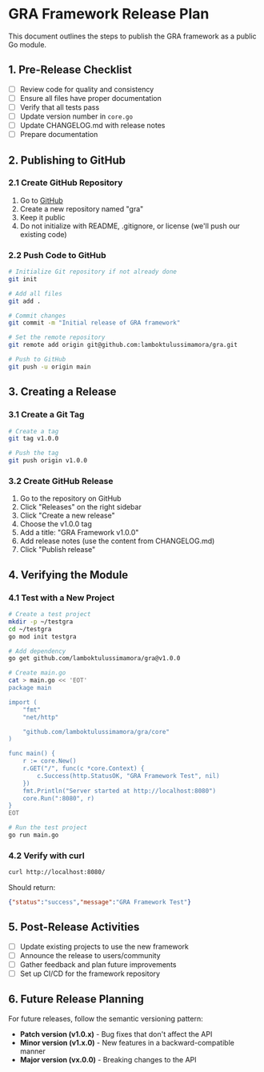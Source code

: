 # GRA Framework Release Plan

This document outlines the steps to publish the GRA framework as a public Go module.

## 1. Pre-Release Checklist

- [ ] Review code for quality and consistency
- [ ] Ensure all files have proper documentation
- [ ] Verify that all tests pass
- [ ] Update version number in `core.go`
- [ ] Update CHANGELOG.md with release notes
- [ ] Prepare documentation

## 2. Publishing to GitHub

### 2.1 Create GitHub Repository

1. Go to [GitHub](https://github.com/new)
2. Create a new repository named "gra"
3. Keep it public
4. Do not initialize with README, .gitignore, or license (we'll push our existing code)

### 2.2 Push Code to GitHub

```bash
# Initialize Git repository if not already done
git init

# Add all files
git add .

# Commit changes
git commit -m "Initial release of GRA framework"

# Set the remote repository
git remote add origin git@github.com:lamboktulussimamora/gra.git

# Push to GitHub
git push -u origin main
```

## 3. Creating a Release

### 3.1 Create a Git Tag

```bash
# Create a tag
git tag v1.0.0

# Push the tag
git push origin v1.0.0
```

### 3.2 Create GitHub Release

1. Go to the repository on GitHub
2. Click "Releases" on the right sidebar
3. Click "Create a new release"
4. Choose the v1.0.0 tag
5. Add a title: "GRA Framework v1.0.0"
6. Add release notes (use the content from CHANGELOG.md)
7. Click "Publish release"

## 4. Verifying the Module

### 4.1 Test with a New Project

```bash
# Create a test project
mkdir -p ~/testgra
cd ~/testgra
go mod init testgra

# Add dependency
go get github.com/lamboktulussimamora/gra@v1.0.0

# Create main.go
cat > main.go << 'EOT'
package main

import (
    "fmt"
    "net/http"

    "github.com/lamboktulussimamora/gra/core"
)

func main() {
    r := core.New()
    r.GET("/", func(c *core.Context) {
        c.Success(http.StatusOK, "GRA Framework Test", nil)
    })
    fmt.Println("Server started at http://localhost:8080")
    core.Run(":8080", r)
}
EOT

# Run the test project
go run main.go
```

### 4.2 Verify with curl

```bash
curl http://localhost:8080/
```

Should return:
```json
{"status":"success","message":"GRA Framework Test"}
```

## 5. Post-Release Activities

- [ ] Update existing projects to use the new framework
- [ ] Announce the release to users/community
- [ ] Gather feedback and plan future improvements
- [ ] Set up CI/CD for the framework repository

## 6. Future Release Planning

For future releases, follow the semantic versioning pattern:

- **Patch version (v1.0.x)** - Bug fixes that don't affect the API
- **Minor version (v1.x.0)** - New features in a backward-compatible manner
- **Major version (vx.0.0)** - Breaking changes to the API
